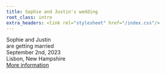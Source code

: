 ```yaml
---
title: Sophie and Justin's wedding
root_class: intro
extra_headers: <link rel="stylesheet" href="/index.css"/>
---
```


<div>Sophie and Justin<br/>are getting married</div>
<div>September 2nd, 2023</div>
<div>Lisbon, New Hampshire</div>
<div><a href="/info.html">More information</a></div>
